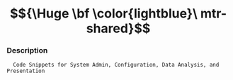 # $${\Huge \bf \color{lightblue}\ mtr-shared}$$

###    Description 

      Code Snippets for System Admin, Configuration, Data Analysis, and Presentation
